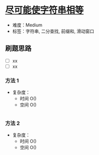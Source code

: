 # [尽可能使字符串相等](https://leetcode-cn.com/problems/get-equal-substrings-within-budget/)

- 难度：Medium
- 标签：字符串, 二分查找, 前缀和, 滑动窗口

## 刷题思路

- [ ] xx
- [ ] xx

### 方法 1

- 复杂度：
    - 时间 O()
    - 空间 O()

``` js

```

### 方法 2

- 复杂度：
    - 时间 O()
    - 空间 O()

``` js

```

